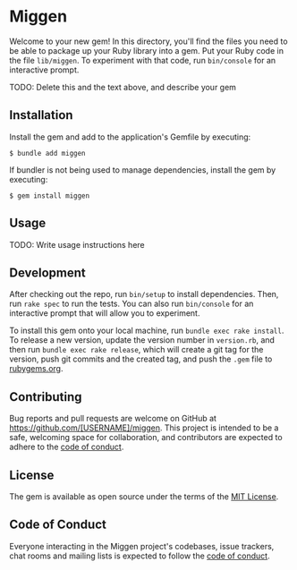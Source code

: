 # Miggen

Welcome to your new gem! In this directory, you'll find the files you need to be able to package up your Ruby library into a gem. Put your Ruby code in the file `lib/miggen`. To experiment with that code, run `bin/console` for an interactive prompt.

TODO: Delete this and the text above, and describe your gem

## Installation

Install the gem and add to the application's Gemfile by executing:

    $ bundle add miggen

If bundler is not being used to manage dependencies, install the gem by executing:

    $ gem install miggen

## Usage

TODO: Write usage instructions here

## Development

After checking out the repo, run `bin/setup` to install dependencies. Then, run `rake spec` to run the tests. You can also run `bin/console` for an interactive prompt that will allow you to experiment.

To install this gem onto your local machine, run `bundle exec rake install`. To release a new version, update the version number in `version.rb`, and then run `bundle exec rake release`, which will create a git tag for the version, push git commits and the created tag, and push the `.gem` file to [rubygems.org](https://rubygems.org).

## Contributing

Bug reports and pull requests are welcome on GitHub at https://github.com/[USERNAME]/miggen. This project is intended to be a safe, welcoming space for collaboration, and contributors are expected to adhere to the [code of conduct](https://github.com/[USERNAME]/miggen/blob/master/CODE_OF_CONDUCT.md).

## License

The gem is available as open source under the terms of the [MIT License](https://opensource.org/licenses/MIT).

## Code of Conduct

Everyone interacting in the Miggen project's codebases, issue trackers, chat rooms and mailing lists is expected to follow the [code of conduct](https://github.com/[USERNAME]/miggen/blob/master/CODE_OF_CONDUCT.md).
